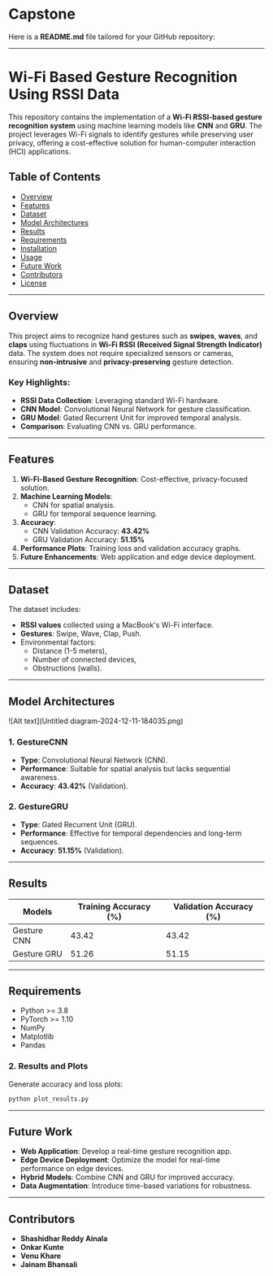 # Capstone
Here is a **README.md** file tailored for your GitHub repository:

---

# Wi-Fi Based Gesture Recognition Using RSSI Data

This repository contains the implementation of a **Wi-Fi RSSI-based gesture recognition system** using machine learning models like **CNN** and **GRU**. The project leverages Wi-Fi signals to identify gestures while preserving user privacy, offering a cost-effective solution for human-computer interaction (HCI) applications.

## Table of Contents

- [Overview](#overview)
- [Features](#features)
- [Dataset](#dataset)
- [Model Architectures](#model-architectures)
- [Results](#results)
- [Requirements](#requirements)
- [Installation](#installation)
- [Usage](#usage)
- [Future Work](#future-work)
- [Contributors](#contributors)
- [License](#license)

---

## Overview

This project aims to recognize hand gestures such as **swipes**, **waves**, and **claps** using fluctuations in **Wi-Fi RSSI (Received Signal Strength Indicator)** data. The system does not require specialized sensors or cameras, ensuring **non-intrusive** and **privacy-preserving** gesture detection.

### Key Highlights:
- **RSSI Data Collection**: Leveraging standard Wi-Fi hardware.
- **CNN Model**: Convolutional Neural Network for gesture classification.
- **GRU Model**: Gated Recurrent Unit for improved temporal analysis.
- **Comparison**: Evaluating CNN vs. GRU performance.

---

## Features

1. **Wi-Fi-Based Gesture Recognition**: Cost-effective, privacy-focused solution.
2. **Machine Learning Models**:
   - CNN for spatial analysis.
   - GRU for temporal sequence learning.
3. **Accuracy**:
   - CNN Validation Accuracy: **43.42%**
   - GRU Validation Accuracy: **51.15%**
4. **Performance Plots**: Training loss and validation accuracy graphs.
5. **Future Enhancements**: Web application and edge device deployment.

---

## Dataset

The dataset includes:
- **RSSI values** collected using a MacBook's Wi-Fi interface.
- **Gestures**: Swipe, Wave, Clap, Push.
- Environmental factors:
  - Distance (1-5 meters),
  - Number of connected devices,
  - Obstructions (walls).

---

## Model Architectures
![Alt text](Untitled diagram-2024-12-11-184035.png)


### 1. GestureCNN
- **Type**: Convolutional Neural Network (CNN).
- **Performance**: Suitable for spatial analysis but lacks sequential awareness.
- **Accuracy**: **43.42%** (Validation).

### 2. GestureGRU
- **Type**: Gated Recurrent Unit (GRU).
- **Performance**: Effective for temporal dependencies and long-term sequences.
- **Accuracy**: **51.15%** (Validation).

---

## Results

| **Models**       | **Training Accuracy (%)** | **Validation Accuracy (%)** |
|------------------|--------------------------|----------------------------|
| Gesture CNN      | 43.42                   | 43.42                     |
| Gesture GRU      | 51.26                   | 51.15                     |

---

## Requirements

- Python >= 3.8
- PyTorch >= 1.10
- NumPy
- Matplotlib
- Pandas






### 2. Results and Plots

Generate accuracy and loss plots:
```bash
python plot_results.py
```

---

## Future Work

- **Web Application**: Develop a real-time gesture recognition app.
- **Edge Device Deployment**: Optimize the model for real-time performance on edge devices.
- **Hybrid Models**: Combine CNN and GRU for improved accuracy.
- **Data Augmentation**: Introduce time-based variations for robustness.

---

## Contributors

- **Shashidhar Reddy Ainala**
- **Onkar Kunte**
- **Venu Khare**
- **Jainam Bhansali**

